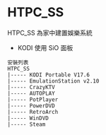 # HTPC_SS
HTPC_SS 為家中建置娛樂系統
- KODI 使用 SiO 面板
```
安裝列表
HTPC_SS
|----- KODI Portable V17.6
|----- EmulationStation v2.10
|----- CrazyKTV 
|----- AUTOPLAY
|----- PotPlayer
|----- PowerDVD
|----- RetroArch
|----- WinDVD
|----- Steam

